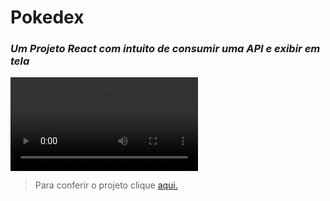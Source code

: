 
# Pokedex
### *Um Projeto React com intuito de consumir uma API e exibir em tela*
![img of project](https://user-images.githubusercontent.com/74004642/155817585-7bcf0577-6f59-415e-bc31-456510df82bb.mp4)
> Para conferir o projeto clique [aqui.](https://lucascurty.github.io/pokedex/) 
